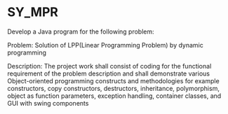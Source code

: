 # SY_MPR
Develop a Java program for the following problem:

Problem: Solution of LPP(Linear Programming Problem) by dynamic programming

Description: The project work shall consist of coding for the functional requirement of the problem description and shall demonstrate various Object-oriented programming constructs and methodologies
for example constructors, сору constructors, destructors, inheritance, polymorphism, object as function parameters, exception handling, container classes, and GUI with swing components

